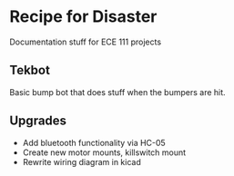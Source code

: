 # Recipe for Disaster
Documentation stuff for ECE 111 projects

## Tekbot
Basic bump bot that does stuff when the bumpers are hit.

## Upgrades
- Add bluetooth functionality via HC-05
- Create new motor mounts, killswitch mount
- Rewrite wiring diagram in kicad
